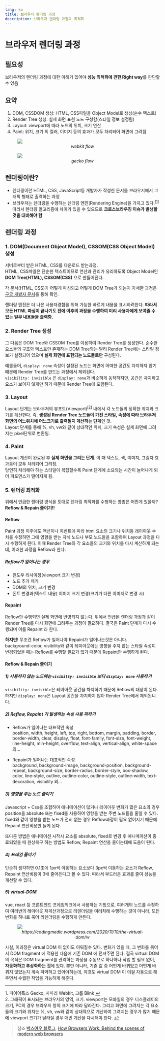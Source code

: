 ```yaml
---
lang: ko
title: 브라우저 렌더링 과정
description: 브라우저 렌더링 과정과 최적화
---
```


# 브라우저 렌더링 과정

## 필요성

브라우저의 렌더링 과정에 대한 이해가 있어야 **성능 최적화에 관한 Right way**를 판단할 수 있음

## 요약

1. DOM, CSSDOM 생성: HTML, CSS파일을 Object Model로 생성(순수 텍스트)
2. Render Tree 생성: 실제 화면 표현 노드 구성함(스타일 정보 설정됨)
3. Layout: viewport에 따라 노드의 위치, 크기 연산
4. Paint: 위치, 크기 외 컬러, 이미지 등의 효과가 모두 처리되어 화면에 그려짐

<figure>
  <img art="webkit" src='/images/browser-webkit.png'>
  <figcaption style="text-align:center;font-style: italic;">webkit flow</figcaption>
</figure>

<figure>
  <img art="gecko" src='/images/browser-gecko.png'>
  <figcaption style="text-align:center;font-style: italic;">gecko flow</figcaption>
</figure>

## 렌더링이란?

- 렌더링이란 HTML, CSS, JavaScript등 개발자가 작성한 문서를 브라우저에서 그래픽 형태로 출력하는 과정
- 브라우저는 렌더링을 수행하는 렌더링 엔진(Rendering Engine)을 가지고 있다.<sup id="a1">[[1]](#footnote01)</sup>
  따라서 렌더링 알고리즘에 차이가 있을 수 있으므로 **크로스브라우징 이슈가 발생할 것을 대비해야 함**

## 렌더링 과정

### 1. DOM(Document Object Model), CSSOM(CSS Object Model) 생성

서버로부터 받은 HTML, CSS를 다운로드 받는과정.  
HTML, CSS파일은 단순한 텍스트이므로 연산과 관리가 유리하도록 Object Model인 **DOM Tree(HTML), CSSOM(CSS)** 으로 만들어진다.

각 문서(HTML, CSS)가 어떻게 파싱되고 어떻게 DOM Tree가 되는지 자세한 과정은 [구글 개발자 문서]를 통해 확인.

렌더링 엔진은 더 나은 사용자경험을 위해 가능한 빠르게 내용을 표시하려한다.
**따라서 모든 HTML 파싱이 끝나기도 전에 이후의 과정을 수행하여 미리 사용자에게 보여줄 수 있는 일부 내용들을 출력함.**

### 2. Render Tree 생성

그 다음은 DOM Tree와 CSSOM Tree를 이용하여 Render Tree를 생성한다. 순수한 요소들의 구조와 텍스트만 존재하는 DOM Tree와는 달리 Render Tree에는 스타일 정보가 설정되어 있으며 **실제 화면에 표현되는 노드들로만** 구성된다.

예를들어, `display: none` 속성이 설정된 노드는 화면에 어떠한 공간도 차지하지 않기 때문에 Render Tree를 만드는 과정에서 제외된다.  
`visibility: invisible` 은 `display: none`과 비슷하게 동작하지만, 공간은 차지하고 요소가 보이지 않게만 하기 때문에 Render Tree에 포함된다.

### 3. Layout

Layout 단계는 브라우저의 뷰포트(Viewport)<sup id="a2">[[2]](#footnote02)</sup> 내에서 각 노드들의 정확한 위치와 크기를 계산한다. 즉, **생성된 Render Tree 노드들이 가진 스타일, 속성에 따라 브라우저 화면의 어느위치에 어느크기로 출력될지 계산하는 단계**인 것.  
Layout 단계를 통해 %, vh, vw와 같이 상대적인 위치, 크기 속성은 실제 화면에 그려지는 pixel단위로 변환됨.

### 4. Paint

Layout 계산이 완료된 후 **실제 화면을 그리는 단계**. 이 때 텍스트, 색, 이미지, 그림자 효과등이 모두 처리되어 그려짐.  
당연히 처리해야 하는 스타일이 복잡할수록 Paint 단계에 소요되는 시간이 늘어나게 되어 퍼포먼스가 떨어지게 됨.

### 5. 렌더링 최적화

위에서 언급한 렌더링 방식을 토대로 렌더링 최적화를 수행하는 방법은 어떤게 있을까?  
**Reflow & Repain 줄이기!!**

#### Reflow

Paint 과정 이후에도 액션이나 이벤트에 따라 html 요소의 크기나 위치등 레이아웃 수치를 수정하면 그에 영향을 받는 자식 노드나 부모 노드들을 포함하여 Layout 과정을 다시 수행하게 된다. 이때 Render Tree와 각 요소들의 크기와 위치를 다시 계산하게 되는데, 이러한 과정을 Reflow라 한다.

##### Reflow가 일어나는 경우

- 윈도우 리사이징(viewport 크기 변경)
- 노드 추가 제거
- DOM의 위치, 크기 변경
- 폰트 변경과(텍스트 내용) 이미지 크기 변경(크기가 다른 이미지로 변경 시)

#### Repaint

Reflow만 수행되면 실제 화면에 반영되지 않는다. 위에서 언급된 렌더링 과정과 같이 Render Tree를 다시 화면에 그려주는 과정이 필요하다. 결국은 Paint 단계가 다시 수행되며 이를 Repaint 라 한다.

**하지만!** 무조건 Reflow가 일어나야 Repaint가 일어나는것은 아니다.  
background-color, visibility와 같이 레이아웃에는 영향을 주지 않는 스타일 속성이 변경되었을 때는 Reflow를 수행할 필요가 없기 때문에 Repaint만 수행하게 된다.

#### Reflow & Repain 줄이기

##### 1) 사용하지 않는 노드에는 `visibilty: invisible` 보다 `display: none` 사용하기

`visibility: invisible`은 레이아웃 공간을 차지하기 때문에 Reflow의 대상이 된다.  
하지만 `display: none`은 Layout 공간을 차지하지 않아 Render Tree에서 제외됩니다.

##### 2) Reflow, Repaint 가 발생하는 속성 사용 피하기

- Reflow가 일어나는 대표적인 속성  
  position, width, height, left, top, right, bottom, margin, padding, border, border-width, clear, display, float, font-family,
  font-size, font-weight, line-height, min-height, overflow,
  text-align, vertical-align, white-space 외...

- Repaint가 일어나는 대표적인 속성  
  background, background-image, background-position, background-repeat, background-size, border-radius, border-style, box-shadow, color, line-style, outline, outline-color, outline-style, outline-width, text-decoration, visibility 외...

##### 3) 영향을 주는 노드 줄이기

Javascript + Css를 조합하여 애니메이션이 많거나 레이아웃 변화가 많은 요소의 경우 position을 absolute 또는 fixed를 사용하여 영향을 받는 주변 노드들을 줄일 수 있다. fixed와 같이 영향을 받는 노드가 전혀 없는 경우 Reflow과정이 필요 없어지기 때문에 Repaint 연산비용만 들게 된다.

또다른 방법은 애니메이션 시작시 요소를 absolute, fixed로 변경 후 애니메이션이 종료되었을 때 원상복구 하는 방법도 Reflow, Repaint 연산을 줄이는대에 도움이 된다.

##### 4) 프레임 줄이기

단순히 생각하면 0.1초에 1px씩 이동하는 요소보다 3px씩 이동하는 요소가 Reflow, Repaint 연산비용이 3배 줄어든다고 볼 수 있다. 따라서 부드러운 효과를 줄여 성능을 개선할 수 있다.

##### 5) virtual-DOM

vue, react 등 프론트엔드 프레임워크에서 사용하는 기법으로, 여러개의 노드를 수정하여 여러번의 레이아웃 재계산과정으로 리렌더링을 여러차례 수행하는 것이 아니라, 모든 변화를 하나로 묶어 리렌더링을 수행하게 만든다.

<figure>
  <img art="virtual dom" src='/images/browser-virtual_dom.png'>
  <figcaption style="text-align:center;font-style: italic;">https://codingmedic.wordpress.com/2020/11/10/the-virtual-dom/w</figcaption>
</figure>

사실, 이과정은 virtual DOM 이 없이도 이뤄질수 있다. 변화가 있을 때, 그 변화를 묶어서 DOM fragment 에 적용한 다음에 기존 DOM 에 던져주면 된다.
결국 virtual DOM의 목적은 DOM fragment를 관리하는 과정을 수동으로 하나하나 작업 할 필요 없이, **자동화하고 추상화하는 것**에 있다. 뿐만 아니라, 기존 값 중 어떤게 바뀌었고 어떤게 바뀌지 않았는지 계속 파악하고 있어야하는데, 이것도 virtual DOM 이 이걸 자동으로 해주면서 수월한 작업을 가능하게 해준다.

---

<a name="footnote01">1.</a> 파이어폭스 Gecko, 사파리 Webkit, 크롬 Blink [↩](#a1)  
<a name="footnote02">2.</a> 그래픽이 표시되는 브라우저의 영역, 크기. viewport는 모바일의 경우 디스플레이의 크기, PC의 경우 브라우저 창의 크기에 따라 달라진다. 그리고 화면에 그려지는 각 요소들의 크기와 위치는 %, vh, vw와 같이 상대적으로 계산하여 그려지는 경우가 많기 때문에 viewport 크기가 달라질 경우 매번 계산을 다시해야 한다. [↩](#a2)

[구글 개발자 문서]: https://web.dev/critical-rendering-path-constructing-the-object-model/ "구글 개발자 문서"

> 참조 [박스여우 블로그](https://boxfoxs.tistory.com/408), [How Browsers Work: Behind the scenes of modern web browsers](https://www.html5rocks.com/en/tutorials/internals/howbrowserswork/#DOM)
